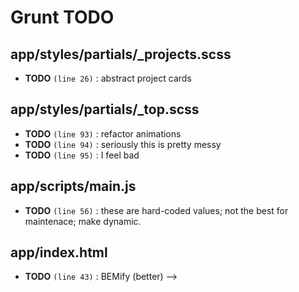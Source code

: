 # Grunt TODO


## app/styles/partials/_projects.scss

-  **TODO** `(line 26)` : abstract project cards

## app/styles/partials/_top.scss

-  **TODO** `(line 93)`  : refactor animations
-  **TODO** `(line 94)`  : seriously this is pretty messy 
-  **TODO** `(line 95)`  : I feel bad

## app/scripts/main.js

-  **TODO** `(line 56)`  : these are hard-coded values; not the best for maintenace; make dynamic.

## app/index.html

-  **TODO** `(line 43)` : BEMify (better) -->
